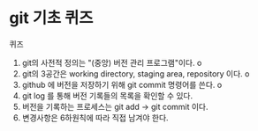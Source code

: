 # git 기초 퀴즈
퀴즈
1. git의 사전적 정의는 "(중앙) 버전 관리 프로그램"이다. o
2. git의 3공간은 working directory, staging area, repository 이다. o
3. github 에 버전을 저장하기 위해 git commit 명령어를 쓴다. o
4. git log 를 통해 버전 기록들의 목록을 확인할 수 있다.
5. 버전을 기록하는 프로세스는 git add -> git commit 이다.
6. 변경사항은 6하원칙에 따라 직접 남겨야 한다.


